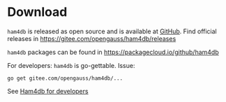 # Download

`ham4db` is released as open source and is available at [GitHub](https://gitee.com/opengauss/ham4db).
Find official releases in https://gitee.com/opengauss/ham4db/releases

`ham4db` packages can be found in https://packagecloud.io/github/ham4db

For developers: `ham4db` is go-gettable. Issue:

	go get gitee.com/opengauss/ham4db/...

See [Ham4db for developers](developers.md)
